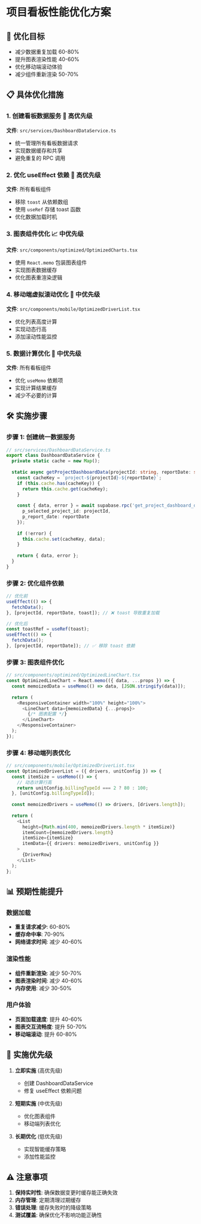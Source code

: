 # 项目看板性能优化方案

## 🎯 优化目标
- 减少数据重复加载 60-80%
- 提升图表渲染性能 40-60%  
- 优化移动端滚动体验
- 减少组件重新渲染 50-70%

## 📋 具体优化措施

### 1. **创建看板数据服务** 🚀 高优先级
**文件**: `src/services/DashboardDataService.ts`
- 统一管理所有看板数据请求
- 实现数据缓存和共享
- 避免重复的 RPC 调用

### 2. **优化 useEffect 依赖** 🔧 高优先级
**文件**: 所有看板组件
- 移除 `toast` 从依赖数组
- 使用 `useRef` 存储 toast 函数
- 优化数据加载时机

### 3. **图表组件优化** 📈 中优先级
**文件**: `src/components/optimized/OptimizedCharts.tsx`
- 使用 `React.memo` 包装图表组件
- 实现图表数据缓存
- 优化图表重渲染逻辑

### 4. **移动端虚拟滚动优化** 📱 中优先级
**文件**: `src/components/mobile/OptimizedDriverList.tsx`
- 优化列表高度计算
- 实现动态行高
- 添加滚动性能监控

### 5. **数据计算优化** 🔄 中优先级
**文件**: 所有看板组件
- 优化 `useMemo` 依赖项
- 实现计算结果缓存
- 减少不必要的计算

## 🛠️ 实施步骤

### 步骤 1: 创建统一数据服务
```typescript
// src/services/DashboardDataService.ts
export class DashboardDataService {
  private static cache = new Map();
  
  static async getProjectDashboardData(projectId: string, reportDate: string) {
    const cacheKey = `project-${projectId}-${reportDate}`;
    if (this.cache.has(cacheKey)) {
      return this.cache.get(cacheKey);
    }
    
    const { data, error } = await supabase.rpc('get_project_dashboard_data', {
      p_selected_project_id: projectId,
      p_report_date: reportDate
    });
    
    if (!error) {
      this.cache.set(cacheKey, data);
    }
    
    return { data, error };
  }
}
```

### 步骤 2: 优化组件依赖
```typescript
// 优化前
useEffect(() => {
  fetchData();
}, [projectId, reportDate, toast]); // ❌ toast 导致重复加载

// 优化后  
const toastRef = useRef(toast);
useEffect(() => {
  fetchData();
}, [projectId, reportDate]); // ✅ 移除 toast 依赖
```

### 步骤 3: 图表组件优化
```typescript
// src/components/optimized/OptimizedLineChart.tsx
const OptimizedLineChart = React.memo(({ data, ...props }) => {
  const memoizedData = useMemo(() => data, [JSON.stringify(data)]);
  
  return (
    <ResponsiveContainer width="100%" height="100%">
      <LineChart data={memoizedData} {...props}>
        {/* 图表配置 */}
      </LineChart>
    </ResponsiveContainer>
  );
});
```

### 步骤 4: 移动端列表优化
```typescript
// src/components/mobile/OptimizedDriverList.tsx
const OptimizedDriverList = ({ drivers, unitConfig }) => {
  const itemSize = useMemo(() => {
    // 动态计算行高
    return unitConfig.billingTypeId === 2 ? 80 : 100;
  }, [unitConfig.billingTypeId]);
  
  const memoizedDrivers = useMemo(() => drivers, [drivers.length]);
  
  return (
    <List
      height={Math.min(400, memoizedDrivers.length * itemSize)}
      itemCount={memoizedDrivers.length}
      itemSize={itemSize}
      itemData={{ drivers: memoizedDrivers, unitConfig }}
    >
      {DriverRow}
    </List>
  );
};
```

## 📊 预期性能提升

### 数据加载
- **重复请求减少**: 60-80%
- **缓存命中率**: 70-90%
- **网络请求时间**: 减少 40-60%

### 渲染性能
- **组件重新渲染**: 减少 50-70%
- **图表渲染时间**: 减少 40-60%
- **内存使用**: 减少 30-50%

### 用户体验
- **页面加载速度**: 提升 40-60%
- **图表交互流畅度**: 提升 50-70%
- **移动端滚动**: 提升 60-80%

## 🔧 实施优先级

1. **立即实施** (高优先级)
   - 创建 DashboardDataService
   - 修复 useEffect 依赖问题

2. **短期实施** (中优先级)
   - 优化图表组件
   - 移动端列表优化

3. **长期优化** (低优先级)
   - 实现智能缓存策略
   - 添加性能监控

## ⚠️ 注意事项

1. **保持实时性**: 确保数据变更时缓存能正确失效
2. **内存管理**: 定期清理过期缓存
3. **错误处理**: 缓存失败时的降级策略
4. **测试覆盖**: 确保优化不影响功能正确性
